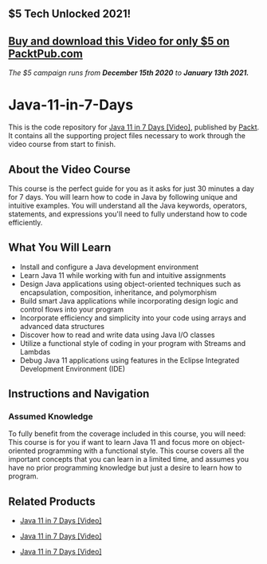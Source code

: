 ## $5 Tech Unlocked 2021!
[Buy and download this Video for only $5 on PacktPub.com](https://www.packtpub.com/product/java-11-in-7-days-video/9781789349504)
-----
*The $5 campaign         runs from __December 15th 2020__ to __January 13th 2021.__*

# Java-11-in-7-Days

This is the code repository for [Java 11 in 7 Days [Video]](https://www.packtpub.com/application-development/java-11-7-days-video?utm_source=github&utm_medium=repository&utm_campaign=9781789349504), published by [Packt](https://www.packtpub.com/?utm_source=github). It contains all the supporting project files necessary to work through the video course from start to finish.
## About the Video Course
This course is the perfect guide for you as it asks for just 30 minutes a day for 7 days. You will learn how to code in Java by following unique and intuitive examples. You will understand all the Java keywords, operators, statements, and expressions you'll need to fully understand how to code efficiently.

<H2>What You Will Learn</H2>
<DIV class=book-info-will-learn-text>
<UL>
<LI>Install and configure a Java development environment 
<LI>Learn Java 11 while working with fun and intuitive assignments 
<LI>Design Java applications using object-oriented techniques such as encapsulation, composition, inheritance, and polymorphism 
<LI>Build smart Java applications while incorporating design logic and control flows into your program 
<LI>Incorporate efficiency and simplicity into your code using arrays and advanced data structures 
<LI>Discover how to read and write data using Java I/O classes 
<LI>Utilize a functional style of coding in your program with Streams and Lambdas 
<LI>Debug Java 11 applications using features in the Eclipse Integrated Development Environment (IDE) </LI></UL></DIV>

## Instructions and Navigation
### Assumed Knowledge
To fully benefit from the coverage included in this course, you will need:<br/>
This course is for you if want to learn Java 11 and focus more on object-oriented programming with a functional style. This course covers all the important concepts that you can learn in a limited time, and assumes you have no prior programming knowledge but just a desire to learn how to program.


## Related Products
* [Java 11 in 7 Days [Video]](https://www.packtpub.com/application-development/java-11-7-days-video?utm_source=github&utm_medium=repository&utm_campaign=9781789349504)

* [Java 11 in 7 Days [Video]](https://www.packtpub.com/application-development/java-11-7-days-video?utm_source=github&utm_medium=repository&utm_campaign=9781789349504)

* [Java 11 in 7 Days [Video]](https://www.packtpub.com/application-development/java-11-7-days-video?utm_source=github&utm_medium=repository&utm_campaign=9781789349504)

